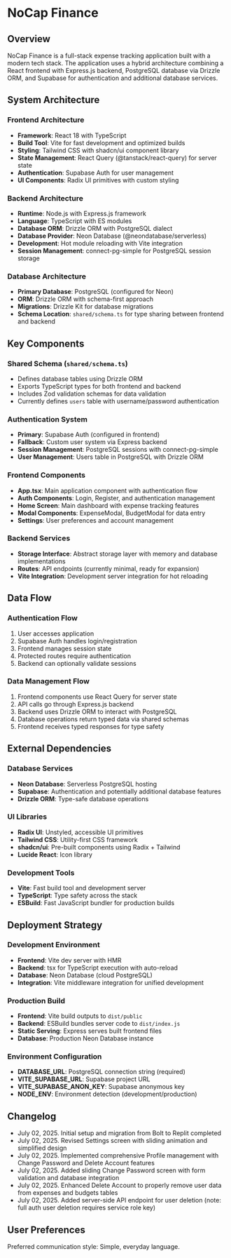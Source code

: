 # NoCap Finance

## Overview

NoCap Finance is a full-stack expense tracking application built with a modern tech stack. The application uses a hybrid architecture combining a React frontend with Express.js backend, PostgreSQL database via Drizzle ORM, and Supabase for authentication and additional database services.

## System Architecture

### Frontend Architecture
- **Framework**: React 18 with TypeScript
- **Build Tool**: Vite for fast development and optimized builds
- **Styling**: Tailwind CSS with shadcn/ui component library
- **State Management**: React Query (@tanstack/react-query) for server state
- **Authentication**: Supabase Auth for user management
- **UI Components**: Radix UI primitives with custom styling

### Backend Architecture
- **Runtime**: Node.js with Express.js framework
- **Language**: TypeScript with ES modules
- **Database ORM**: Drizzle ORM with PostgreSQL dialect
- **Database Provider**: Neon Database (@neondatabase/serverless)
- **Development**: Hot module reloading with Vite integration
- **Session Management**: connect-pg-simple for PostgreSQL session storage

### Database Architecture
- **Primary Database**: PostgreSQL (configured for Neon)
- **ORM**: Drizzle ORM with schema-first approach
- **Migrations**: Drizzle Kit for database migrations
- **Schema Location**: `shared/schema.ts` for type sharing between frontend and backend

## Key Components

### Shared Schema (`shared/schema.ts`)
- Defines database tables using Drizzle ORM
- Exports TypeScript types for both frontend and backend
- Includes Zod validation schemas for data validation
- Currently defines `users` table with username/password authentication

### Authentication System
- **Primary**: Supabase Auth (configured in frontend)
- **Fallback**: Custom user system via Express backend
- **Session Management**: PostgreSQL sessions with connect-pg-simple
- **User Management**: Users table in PostgreSQL with Drizzle ORM

### Frontend Components
- **App.tsx**: Main application component with authentication flow
- **Auth Components**: Login, Register, and authentication management
- **Home Screen**: Main dashboard with expense tracking features
- **Modal Components**: ExpenseModal, BudgetModal for data entry
- **Settings**: User preferences and account management

### Backend Services
- **Storage Interface**: Abstract storage layer with memory and database implementations
- **Routes**: API endpoints (currently minimal, ready for expansion)
- **Vite Integration**: Development server integration for hot reloading

## Data Flow

### Authentication Flow
1. User accesses application
2. Supabase Auth handles login/registration
3. Frontend manages session state
4. Protected routes require authentication
5. Backend can optionally validate sessions

### Data Management Flow
1. Frontend components use React Query for server state
2. API calls go through Express.js backend
3. Backend uses Drizzle ORM to interact with PostgreSQL
4. Database operations return typed data via shared schemas
5. Frontend receives typed responses for type safety

## External Dependencies

### Database Services
- **Neon Database**: Serverless PostgreSQL hosting
- **Supabase**: Authentication and potentially additional database features
- **Drizzle ORM**: Type-safe database operations

### UI Libraries
- **Radix UI**: Unstyled, accessible UI primitives
- **Tailwind CSS**: Utility-first CSS framework
- **shadcn/ui**: Pre-built components using Radix + Tailwind
- **Lucide React**: Icon library

### Development Tools
- **Vite**: Fast build tool and development server
- **TypeScript**: Type safety across the stack
- **ESBuild**: Fast JavaScript bundler for production builds

## Deployment Strategy

### Development Environment
- **Frontend**: Vite dev server with HMR
- **Backend**: tsx for TypeScript execution with auto-reload
- **Database**: Neon Database (cloud PostgreSQL)
- **Integration**: Vite middleware integration for unified development

### Production Build
- **Frontend**: Vite build outputs to `dist/public`
- **Backend**: ESBuild bundles server code to `dist/index.js`
- **Static Serving**: Express serves built frontend files
- **Database**: Production Neon Database instance

### Environment Configuration
- **DATABASE_URL**: PostgreSQL connection string (required)
- **VITE_SUPABASE_URL**: Supabase project URL
- **VITE_SUPABASE_ANON_KEY**: Supabase anonymous key
- **NODE_ENV**: Environment detection (development/production)

## Changelog
- July 02, 2025. Initial setup and migration from Bolt to Replit completed
- July 02, 2025. Revised Settings screen with sliding animation and simplified design
- July 02, 2025. Implemented comprehensive Profile management with Change Password and Delete Account features
- July 02, 2025. Added sliding Change Password screen with form validation and database integration
- July 02, 2025. Enhanced Delete Account to properly remove user data from expenses and budgets tables
- July 02, 2025. Added server-side API endpoint for user deletion (note: full auth user deletion requires service role key)

## User Preferences

Preferred communication style: Simple, everyday language.